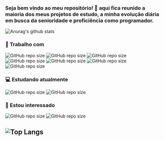 
<!--
**GabrielDalacorte/gabrieldalacorte** is a ✨ _special_ ✨ repository because its `README.md` (this file) appears on your GitHub profile.

Here are some ideas to get you started:

- 🔭 I’m currently working on ...
- 🌱 I’m currently learning ...
- 👯 I’m looking to collaborate on ...
- 🤔 I’m looking for help with ...
- 💬 Ask me about ...
- 📫 How to reach me: ...
- 😄 Pronouns: ...
- ⚡ Fun fact: ...
-->
### Seja bem vindo ao meu repositório! 👋 aqui fica reunido a maioria dos meus projetos de estudo, a minha evolução diária em busca da senioridade e proficiência como programador. 

![Anurag's github stats](https://github-readme-stats.vercel.app/api?username=gabrieldalacorte&show_icons=true&theme=dracula)

### 💼 Trabalho com

![GitHub repo size](https://img.shields.io/github/repo-size/GabrielDalacorte/gabrieldalacorte?color=white&label=Python&logo=Python&logoColor=green&style=for-the-badge)
![GitHub repo size](https://img.shields.io/github/repo-size/GabrielDalacorte/gabrieldalacorte?color=%230000ff&label=Postgresql&logo=Postgresql&logoColor=%230000ff&style=for-the-badge)
![GitHub repo size](https://img.shields.io/github/repo-size/GabrielDalacorte/gabrieldalacorte?color=2fc8de&label=css&logo=css&logoColor=2fc8de&style=for-the-badge)
![GitHub repo size](https://img.shields.io/github/repo-size/GabrielDalacorte/gabrieldalacorte?color=2278da&label=bootstrap&logo=bootstrap&logoColor=2278da&style=for-the-badge)
![GitHub repo size](https://img.shields.io/github/repo-size/GabrielDalacorte/gabrieldalacorte?color=2278da&label=HTML&logo=html&logoColor=2278da&style=for-the-badge)
![GitHub repo size](https://img.shields.io/github/repo-size/GabrielDalacorte/gabrieldalacorte?color=062422&label=windows&logo=windows&logoColor=062422&style=for-the-badge)
![GitHub repo size](https://img.shields.io/github/repo-size/GabrielDalacorte/gabrieldalacorte?color=%23e27047&label=linux&logo=linux&logoColor=%23e27047&style=for-the-badge)


### 💻 Estudando atualmente
![GitHub repo size](https://img.shields.io/github/repo-size/GabrielDalacorte/gabrieldalacorte?color=%2300800&label=Django&logo=Django&logoColor=%2300800&style=for-the-badge)
![GitHub repo size](https://img.shields.io/github/repo-size/GabrielDalacorte/gabrieldalacorte?color=%230000ff&label=Mysql%20%20%20%20%20%20%20%20%20%20%20%20%20%20%20%20&logo=mysql&logoColor=%230000ff&style=for-the-badge)

### 👀 Estou interessado
![GitHub repo size](https://img.shields.io/github/repo-size/GabrielDalacorte/gabrieldalacorte?color=e2c647&label=java&logo=java&logoColor=e2c647&style=for-the-badge)
![GitHub repo size](https://img.shields.io/github/repo-size/GabrielDalacorte/gabrieldalacorte?color=e2c647&label=javascript&logo=javascript&logoColor=e2c647&style=for-the-badge)

![Top Langs](https://github-readme-stats.vercel.app/api/top-langs/?username=gabrieldalacorte&layout=compact)
---
